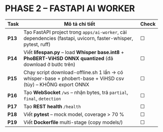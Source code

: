 # PHASE 2 – FASTAPI AI WORKER

| Task    | Mô tả chi tiết                                                                                                | Check |
| ------- | -------------------------------------------------------------------------------------------------------------------------- | ----- |
| **P13** | Tạo FastAPI project trong `apps/ai-worker`, cài dependencies (fastapi, uvicorn, faster-whisper, pytest, ruff) | ☐     |
| **P14** | Viết **lifespan.py** – load **Whisper base.int8** + **PhoBERT-ViHSD ONNX quantized** (đã download ở bước trên)             | ☐     |
| **P15** | Chạy script download-offline.sh 1 lần → có whisper-base + phobert-base + ViHSD csv (tùy) – KHÔNG export ONNX                                                     | ☐     |
| **P16** | Tạo **WebSocket** `/ws` – nhận bytes, trả `partial`, `final`, `detection`                                                  | ☐     |
| **P17** | Tạo **REST health** `/health`                  | ☐     |
| **P18** | Viết **pytest** – mock model, coverage > 70 %                                                                              | ☐     |
| **P19** | Viết **Dockerfile** multi-stage (copy models/)                                                                             | ☐     |
